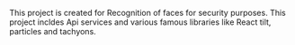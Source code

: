 This project is created for Recognition of faces for security purposes. This project incldes Api services and various famous libraries like React tilt, particles and tachyons.


